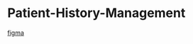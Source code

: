 # Patient-History-Management
[figma](https://www.figma.com/design/7zTRl3PIZS30VD4yxKZJRp/Untitled?m=auto&t=1uKoRuzMYSbbwh6Q-6)

